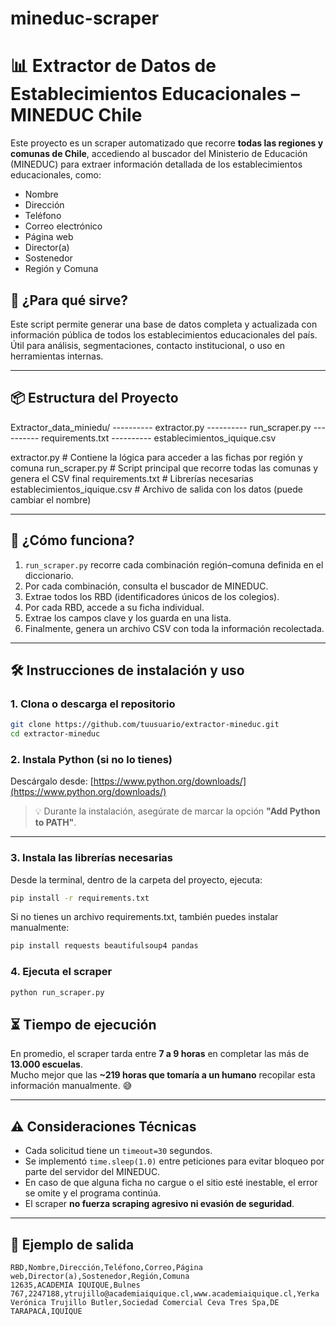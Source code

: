 # mineduc-scraper
# 📊 Extractor de Datos de Establecimientos Educacionales – MINEDUC Chile

Este proyecto es un scraper automatizado que recorre **todas las regiones y comunas de Chile**, accediendo al buscador del Ministerio de Educación (MINEDUC) para extraer información detallada de los establecimientos educacionales, como:

- Nombre
- Dirección
- Teléfono
- Correo electrónico
- Página web
- Director(a)
- Sostenedor
- Región y Comuna

## 🚀 ¿Para qué sirve?

Este script permite generar una base de datos completa y actualizada con información pública de todos los establecimientos educacionales del país. Útil para análisis, segmentaciones, contacto institucional, o uso en herramientas internas.

---

## 📦 Estructura del Proyecto

Extractor_data_miniedu/
---------- extractor.py 
---------- run_scraper.py 
---------- requirements.txt 
---------- establecimientos_iquique.csv

extractor.py # Contiene la lógica para acceder a las fichas por región y comuna
run_scraper.py # Script principal que recorre todas las comunas y genera el CSV final
requirements.txt # Librerías necesarias
establecimientos_iquique.csv # Archivo de salida con los datos (puede cambiar el nombre)

---

## 🧩 ¿Cómo funciona?

1. `run_scraper.py` recorre cada combinación región–comuna definida en el diccionario.
2. Por cada combinación, consulta el buscador de MINEDUC.
3. Extrae todos los RBD (identificadores únicos de los colegios).
4. Por cada RBD, accede a su ficha individual.
5. Extrae los campos clave y los guarda en una lista.
6. Finalmente, genera un archivo CSV con toda la información recolectada.

---

## 🛠️ Instrucciones de instalación y uso

### 1. Clona o descarga el repositorio

```bash
git clone https://github.com/tuusuario/extractor-mineduc.git
cd extractor-mineduc 
```

### 2. Instala Python (si no lo tienes)

Descárgalo desde: [https://www.python.org/downloads/](https://www.python.org/downloads/)

> 💡 Durante la instalación, asegúrate de marcar la opción **"Add Python to PATH"**.

---

### 3. Instala las librerías necesarias

Desde la terminal, dentro de la carpeta del proyecto, ejecuta:

```bash
pip install -r requirements.txt
```

Si no tienes un archivo requirements.txt, también puedes instalar manualmente:

```bash
pip install requests beautifulsoup4 pandas
```

### 4. Ejecuta el scraper
```bash
python run_scraper.py
```

## ⏳ Tiempo de ejecución

En promedio, el scraper tarda entre **7 a 9 horas** en completar las más de **13.000 escuelas**.  
Mucho mejor que las **~219 horas que tomaría a un humano** recopilar esta información manualmente. 😅

---

## ⚠️ Consideraciones Técnicas

- Cada solicitud tiene un `timeout=30` segundos.
- Se implementó `time.sleep(1.0)` entre peticiones para evitar bloqueo por parte del servidor del MINEDUC.
- En caso de que alguna ficha no cargue o el sitio esté inestable, el error se omite y el programa continúa.
- El scraper **no fuerza scraping agresivo ni evasión de seguridad**.

---

## 📁 Ejemplo de salida

```csv
RBD,Nombre,Dirección,Teléfono,Correo,Página web,Director(a),Sostenedor,Región,Comuna
12635,ACADEMIA IQUIQUE,Bulnes 767,2247188,ytrujillo@academiaiquique.cl,www.academiaiquique.cl,Yerka Verónica Trujillo Butler,Sociedad Comercial Ceva Tres Spa,DE TARAPACÁ,IQUIQUE
